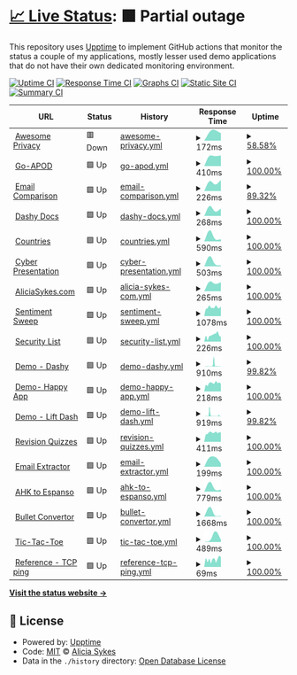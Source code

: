 # [📈 Live Status](https://lissy93.github.io/uptime): <!--live status--> **🟧 Partial outage**

This repository uses [Upptime](https://github.com/upptime/upptime) to implement GitHub actions that monitor the status a couple of my applications, mostly lesser used demo applications that do not have their own dedicated monitoring environment.

[![Uptime CI](https://github.com/lissy93/uptime/workflows/Uptime%20CI/badge.svg)](https://github.com/lissy93/uptime/actions?query=workflow%3A%22Uptime+CI%22)
[![Response Time CI](https://github.com/lissy93/uptime/workflows/Response%20Time%20CI/badge.svg)](https://github.com/lissy93/uptime/actions?query=workflow%3A%22Response+Time+CI%22)
[![Graphs CI](https://github.com/lissy93/uptime/workflows/Graphs%20CI/badge.svg)](https://github.com/lissy93/uptime/actions?query=workflow%3A%22Graphs+CI%22)
[![Static Site CI](https://github.com/lissy93/uptime/workflows/Static%20Site%20CI/badge.svg)](https://github.com/lissy93/uptime/actions?query=workflow%3A%22Static+Site+CI%22)
[![Summary CI](https://github.com/lissy93/uptime/workflows/Summary%20CI/badge.svg)](https://github.com/lissy93/uptime/actions?query=workflow%3A%22Summary+CI%22)

<!--start: status pages-->
<!-- This summary is generated by Upptime (https://github.com/upptime/upptime) -->
<!-- Do not edit this manually, your changes will be overwritten -->
<!-- prettier-ignore -->
| URL | Status | History | Response Time | Uptime |
| --- | ------ | ------- | ------------- | ------ |
| <img alt="" src="https://favicons.githubusercontent.com/awesome-privacy.xyz" height="13"> [Awesome Privacy](https://awesome-privacy.xyz) | 🟥 Down | [awesome-privacy.yml](https://github.com/Lissy93/uptime/commits/HEAD/history/awesome-privacy.yml) | <details><summary><img alt="Response time graph" src="./graphs/awesome-privacy/response-time-week.png" height="20"> 172ms</summary><br><a href="https://lissy93.github.io/uptime/history/awesome-privacy"><img alt="Response time 172" src="https://img.shields.io/endpoint?url=https%3A%2F%2Fraw.githubusercontent.com%2FLissy93%2Fuptime%2FHEAD%2Fapi%2Fawesome-privacy%2Fresponse-time.json"></a><br><a href="https://lissy93.github.io/uptime/history/awesome-privacy"><img alt="24-hour response time 172" src="https://img.shields.io/endpoint?url=https%3A%2F%2Fraw.githubusercontent.com%2FLissy93%2Fuptime%2FHEAD%2Fapi%2Fawesome-privacy%2Fresponse-time-day.json"></a><br><a href="https://lissy93.github.io/uptime/history/awesome-privacy"><img alt="7-day response time 172" src="https://img.shields.io/endpoint?url=https%3A%2F%2Fraw.githubusercontent.com%2FLissy93%2Fuptime%2FHEAD%2Fapi%2Fawesome-privacy%2Fresponse-time-week.json"></a><br><a href="https://lissy93.github.io/uptime/history/awesome-privacy"><img alt="30-day response time 172" src="https://img.shields.io/endpoint?url=https%3A%2F%2Fraw.githubusercontent.com%2FLissy93%2Fuptime%2FHEAD%2Fapi%2Fawesome-privacy%2Fresponse-time-month.json"></a><br><a href="https://lissy93.github.io/uptime/history/awesome-privacy"><img alt="1-year response time 172" src="https://img.shields.io/endpoint?url=https%3A%2F%2Fraw.githubusercontent.com%2FLissy93%2Fuptime%2FHEAD%2Fapi%2Fawesome-privacy%2Fresponse-time-year.json"></a></details> | <details><summary><a href="https://lissy93.github.io/uptime/history/awesome-privacy">58.58%</a></summary><a href="https://lissy93.github.io/uptime/history/awesome-privacy"><img alt="All-time uptime 58.58%" src="https://img.shields.io/endpoint?url=https%3A%2F%2Fraw.githubusercontent.com%2FLissy93%2Fuptime%2FHEAD%2Fapi%2Fawesome-privacy%2Fuptime.json"></a><br><a href="https://lissy93.github.io/uptime/history/awesome-privacy"><img alt="24-hour uptime 58.58%" src="https://img.shields.io/endpoint?url=https%3A%2F%2Fraw.githubusercontent.com%2FLissy93%2Fuptime%2FHEAD%2Fapi%2Fawesome-privacy%2Fuptime-day.json"></a><br><a href="https://lissy93.github.io/uptime/history/awesome-privacy"><img alt="7-day uptime 58.58%" src="https://img.shields.io/endpoint?url=https%3A%2F%2Fraw.githubusercontent.com%2FLissy93%2Fuptime%2FHEAD%2Fapi%2Fawesome-privacy%2Fuptime-week.json"></a><br><a href="https://lissy93.github.io/uptime/history/awesome-privacy"><img alt="30-day uptime 58.58%" src="https://img.shields.io/endpoint?url=https%3A%2F%2Fraw.githubusercontent.com%2FLissy93%2Fuptime%2FHEAD%2Fapi%2Fawesome-privacy%2Fuptime-month.json"></a><br><a href="https://lissy93.github.io/uptime/history/awesome-privacy"><img alt="1-year uptime 58.58%" src="https://img.shields.io/endpoint?url=https%3A%2F%2Fraw.githubusercontent.com%2FLissy93%2Fuptime%2FHEAD%2Fapi%2Fawesome-privacy%2Fuptime-year.json"></a></details>
| <img alt="" src="https://favicons.githubusercontent.com/apod.as93.net" height="13"> [Go-APOD](https://apod.as93.net/) | 🟩 Up | [go-apod.yml](https://github.com/Lissy93/uptime/commits/HEAD/history/go-apod.yml) | <details><summary><img alt="Response time graph" src="./graphs/go-apod/response-time-week.png" height="20"> 410ms</summary><br><a href="https://lissy93.github.io/uptime/history/go-apod"><img alt="Response time 410" src="https://img.shields.io/endpoint?url=https%3A%2F%2Fraw.githubusercontent.com%2FLissy93%2Fuptime%2FHEAD%2Fapi%2Fgo-apod%2Fresponse-time.json"></a><br><a href="https://lissy93.github.io/uptime/history/go-apod"><img alt="24-hour response time 410" src="https://img.shields.io/endpoint?url=https%3A%2F%2Fraw.githubusercontent.com%2FLissy93%2Fuptime%2FHEAD%2Fapi%2Fgo-apod%2Fresponse-time-day.json"></a><br><a href="https://lissy93.github.io/uptime/history/go-apod"><img alt="7-day response time 410" src="https://img.shields.io/endpoint?url=https%3A%2F%2Fraw.githubusercontent.com%2FLissy93%2Fuptime%2FHEAD%2Fapi%2Fgo-apod%2Fresponse-time-week.json"></a><br><a href="https://lissy93.github.io/uptime/history/go-apod"><img alt="30-day response time 410" src="https://img.shields.io/endpoint?url=https%3A%2F%2Fraw.githubusercontent.com%2FLissy93%2Fuptime%2FHEAD%2Fapi%2Fgo-apod%2Fresponse-time-month.json"></a><br><a href="https://lissy93.github.io/uptime/history/go-apod"><img alt="1-year response time 410" src="https://img.shields.io/endpoint?url=https%3A%2F%2Fraw.githubusercontent.com%2FLissy93%2Fuptime%2FHEAD%2Fapi%2Fgo-apod%2Fresponse-time-year.json"></a></details> | <details><summary><a href="https://lissy93.github.io/uptime/history/go-apod">100.00%</a></summary><a href="https://lissy93.github.io/uptime/history/go-apod"><img alt="All-time uptime 100.00%" src="https://img.shields.io/endpoint?url=https%3A%2F%2Fraw.githubusercontent.com%2FLissy93%2Fuptime%2FHEAD%2Fapi%2Fgo-apod%2Fuptime.json"></a><br><a href="https://lissy93.github.io/uptime/history/go-apod"><img alt="24-hour uptime 100.00%" src="https://img.shields.io/endpoint?url=https%3A%2F%2Fraw.githubusercontent.com%2FLissy93%2Fuptime%2FHEAD%2Fapi%2Fgo-apod%2Fuptime-day.json"></a><br><a href="https://lissy93.github.io/uptime/history/go-apod"><img alt="7-day uptime 100.00%" src="https://img.shields.io/endpoint?url=https%3A%2F%2Fraw.githubusercontent.com%2FLissy93%2Fuptime%2FHEAD%2Fapi%2Fgo-apod%2Fuptime-week.json"></a><br><a href="https://lissy93.github.io/uptime/history/go-apod"><img alt="30-day uptime 100.00%" src="https://img.shields.io/endpoint?url=https%3A%2F%2Fraw.githubusercontent.com%2FLissy93%2Fuptime%2FHEAD%2Fapi%2Fgo-apod%2Fuptime-month.json"></a><br><a href="https://lissy93.github.io/uptime/history/go-apod"><img alt="1-year uptime 100.00%" src="https://img.shields.io/endpoint?url=https%3A%2F%2Fraw.githubusercontent.com%2FLissy93%2Fuptime%2FHEAD%2Fapi%2Fgo-apod%2Fuptime-year.json"></a></details>
| <img alt="" src="https://favicons.githubusercontent.com/email-comparison.as93.net" height="13"> [Email Comparison](https://email-comparison.as93.net) | 🟩 Up | [email-comparison.yml](https://github.com/Lissy93/uptime/commits/HEAD/history/email-comparison.yml) | <details><summary><img alt="Response time graph" src="./graphs/email-comparison/response-time-week.png" height="20"> 226ms</summary><br><a href="https://lissy93.github.io/uptime/history/email-comparison"><img alt="Response time 226" src="https://img.shields.io/endpoint?url=https%3A%2F%2Fraw.githubusercontent.com%2FLissy93%2Fuptime%2FHEAD%2Fapi%2Femail-comparison%2Fresponse-time.json"></a><br><a href="https://lissy93.github.io/uptime/history/email-comparison"><img alt="24-hour response time 226" src="https://img.shields.io/endpoint?url=https%3A%2F%2Fraw.githubusercontent.com%2FLissy93%2Fuptime%2FHEAD%2Fapi%2Femail-comparison%2Fresponse-time-day.json"></a><br><a href="https://lissy93.github.io/uptime/history/email-comparison"><img alt="7-day response time 226" src="https://img.shields.io/endpoint?url=https%3A%2F%2Fraw.githubusercontent.com%2FLissy93%2Fuptime%2FHEAD%2Fapi%2Femail-comparison%2Fresponse-time-week.json"></a><br><a href="https://lissy93.github.io/uptime/history/email-comparison"><img alt="30-day response time 226" src="https://img.shields.io/endpoint?url=https%3A%2F%2Fraw.githubusercontent.com%2FLissy93%2Fuptime%2FHEAD%2Fapi%2Femail-comparison%2Fresponse-time-month.json"></a><br><a href="https://lissy93.github.io/uptime/history/email-comparison"><img alt="1-year response time 226" src="https://img.shields.io/endpoint?url=https%3A%2F%2Fraw.githubusercontent.com%2FLissy93%2Fuptime%2FHEAD%2Fapi%2Femail-comparison%2Fresponse-time-year.json"></a></details> | <details><summary><a href="https://lissy93.github.io/uptime/history/email-comparison">89.32%</a></summary><a href="https://lissy93.github.io/uptime/history/email-comparison"><img alt="All-time uptime 89.32%" src="https://img.shields.io/endpoint?url=https%3A%2F%2Fraw.githubusercontent.com%2FLissy93%2Fuptime%2FHEAD%2Fapi%2Femail-comparison%2Fuptime.json"></a><br><a href="https://lissy93.github.io/uptime/history/email-comparison"><img alt="24-hour uptime 89.32%" src="https://img.shields.io/endpoint?url=https%3A%2F%2Fraw.githubusercontent.com%2FLissy93%2Fuptime%2FHEAD%2Fapi%2Femail-comparison%2Fuptime-day.json"></a><br><a href="https://lissy93.github.io/uptime/history/email-comparison"><img alt="7-day uptime 89.32%" src="https://img.shields.io/endpoint?url=https%3A%2F%2Fraw.githubusercontent.com%2FLissy93%2Fuptime%2FHEAD%2Fapi%2Femail-comparison%2Fuptime-week.json"></a><br><a href="https://lissy93.github.io/uptime/history/email-comparison"><img alt="30-day uptime 89.32%" src="https://img.shields.io/endpoint?url=https%3A%2F%2Fraw.githubusercontent.com%2FLissy93%2Fuptime%2FHEAD%2Fapi%2Femail-comparison%2Fuptime-month.json"></a><br><a href="https://lissy93.github.io/uptime/history/email-comparison"><img alt="1-year uptime 89.32%" src="https://img.shields.io/endpoint?url=https%3A%2F%2Fraw.githubusercontent.com%2FLissy93%2Fuptime%2FHEAD%2Fapi%2Femail-comparison%2Fuptime-year.json"></a></details>
| <img alt="" src="https://favicons.githubusercontent.com/dashy.to" height="13"> [Dashy Docs](https://dashy.to) | 🟩 Up | [dashy-docs.yml](https://github.com/Lissy93/uptime/commits/HEAD/history/dashy-docs.yml) | <details><summary><img alt="Response time graph" src="./graphs/dashy-docs/response-time-week.png" height="20"> 268ms</summary><br><a href="https://lissy93.github.io/uptime/history/dashy-docs"><img alt="Response time 268" src="https://img.shields.io/endpoint?url=https%3A%2F%2Fraw.githubusercontent.com%2FLissy93%2Fuptime%2FHEAD%2Fapi%2Fdashy-docs%2Fresponse-time.json"></a><br><a href="https://lissy93.github.io/uptime/history/dashy-docs"><img alt="24-hour response time 268" src="https://img.shields.io/endpoint?url=https%3A%2F%2Fraw.githubusercontent.com%2FLissy93%2Fuptime%2FHEAD%2Fapi%2Fdashy-docs%2Fresponse-time-day.json"></a><br><a href="https://lissy93.github.io/uptime/history/dashy-docs"><img alt="7-day response time 268" src="https://img.shields.io/endpoint?url=https%3A%2F%2Fraw.githubusercontent.com%2FLissy93%2Fuptime%2FHEAD%2Fapi%2Fdashy-docs%2Fresponse-time-week.json"></a><br><a href="https://lissy93.github.io/uptime/history/dashy-docs"><img alt="30-day response time 268" src="https://img.shields.io/endpoint?url=https%3A%2F%2Fraw.githubusercontent.com%2FLissy93%2Fuptime%2FHEAD%2Fapi%2Fdashy-docs%2Fresponse-time-month.json"></a><br><a href="https://lissy93.github.io/uptime/history/dashy-docs"><img alt="1-year response time 268" src="https://img.shields.io/endpoint?url=https%3A%2F%2Fraw.githubusercontent.com%2FLissy93%2Fuptime%2FHEAD%2Fapi%2Fdashy-docs%2Fresponse-time-year.json"></a></details> | <details><summary><a href="https://lissy93.github.io/uptime/history/dashy-docs">100.00%</a></summary><a href="https://lissy93.github.io/uptime/history/dashy-docs"><img alt="All-time uptime 100.00%" src="https://img.shields.io/endpoint?url=https%3A%2F%2Fraw.githubusercontent.com%2FLissy93%2Fuptime%2FHEAD%2Fapi%2Fdashy-docs%2Fuptime.json"></a><br><a href="https://lissy93.github.io/uptime/history/dashy-docs"><img alt="24-hour uptime 100.00%" src="https://img.shields.io/endpoint?url=https%3A%2F%2Fraw.githubusercontent.com%2FLissy93%2Fuptime%2FHEAD%2Fapi%2Fdashy-docs%2Fuptime-day.json"></a><br><a href="https://lissy93.github.io/uptime/history/dashy-docs"><img alt="7-day uptime 100.00%" src="https://img.shields.io/endpoint?url=https%3A%2F%2Fraw.githubusercontent.com%2FLissy93%2Fuptime%2FHEAD%2Fapi%2Fdashy-docs%2Fuptime-week.json"></a><br><a href="https://lissy93.github.io/uptime/history/dashy-docs"><img alt="30-day uptime 100.00%" src="https://img.shields.io/endpoint?url=https%3A%2F%2Fraw.githubusercontent.com%2FLissy93%2Fuptime%2FHEAD%2Fapi%2Fdashy-docs%2Fuptime-month.json"></a><br><a href="https://lissy93.github.io/uptime/history/dashy-docs"><img alt="1-year uptime 100.00%" src="https://img.shields.io/endpoint?url=https%3A%2F%2Fraw.githubusercontent.com%2FLissy93%2Fuptime%2FHEAD%2Fapi%2Fdashy-docs%2Fuptime-year.json"></a></details>
| <img alt="" src="https://favicons.githubusercontent.com/countries.as93.net" height="13"> [Countries](https://countries.as93.net) | 🟩 Up | [countries.yml](https://github.com/Lissy93/uptime/commits/HEAD/history/countries.yml) | <details><summary><img alt="Response time graph" src="./graphs/countries/response-time-week.png" height="20"> 590ms</summary><br><a href="https://lissy93.github.io/uptime/history/countries"><img alt="Response time 590" src="https://img.shields.io/endpoint?url=https%3A%2F%2Fraw.githubusercontent.com%2FLissy93%2Fuptime%2FHEAD%2Fapi%2Fcountries%2Fresponse-time.json"></a><br><a href="https://lissy93.github.io/uptime/history/countries"><img alt="24-hour response time 590" src="https://img.shields.io/endpoint?url=https%3A%2F%2Fraw.githubusercontent.com%2FLissy93%2Fuptime%2FHEAD%2Fapi%2Fcountries%2Fresponse-time-day.json"></a><br><a href="https://lissy93.github.io/uptime/history/countries"><img alt="7-day response time 590" src="https://img.shields.io/endpoint?url=https%3A%2F%2Fraw.githubusercontent.com%2FLissy93%2Fuptime%2FHEAD%2Fapi%2Fcountries%2Fresponse-time-week.json"></a><br><a href="https://lissy93.github.io/uptime/history/countries"><img alt="30-day response time 590" src="https://img.shields.io/endpoint?url=https%3A%2F%2Fraw.githubusercontent.com%2FLissy93%2Fuptime%2FHEAD%2Fapi%2Fcountries%2Fresponse-time-month.json"></a><br><a href="https://lissy93.github.io/uptime/history/countries"><img alt="1-year response time 590" src="https://img.shields.io/endpoint?url=https%3A%2F%2Fraw.githubusercontent.com%2FLissy93%2Fuptime%2FHEAD%2Fapi%2Fcountries%2Fresponse-time-year.json"></a></details> | <details><summary><a href="https://lissy93.github.io/uptime/history/countries">100.00%</a></summary><a href="https://lissy93.github.io/uptime/history/countries"><img alt="All-time uptime 100.00%" src="https://img.shields.io/endpoint?url=https%3A%2F%2Fraw.githubusercontent.com%2FLissy93%2Fuptime%2FHEAD%2Fapi%2Fcountries%2Fuptime.json"></a><br><a href="https://lissy93.github.io/uptime/history/countries"><img alt="24-hour uptime 100.00%" src="https://img.shields.io/endpoint?url=https%3A%2F%2Fraw.githubusercontent.com%2FLissy93%2Fuptime%2FHEAD%2Fapi%2Fcountries%2Fuptime-day.json"></a><br><a href="https://lissy93.github.io/uptime/history/countries"><img alt="7-day uptime 100.00%" src="https://img.shields.io/endpoint?url=https%3A%2F%2Fraw.githubusercontent.com%2FLissy93%2Fuptime%2FHEAD%2Fapi%2Fcountries%2Fuptime-week.json"></a><br><a href="https://lissy93.github.io/uptime/history/countries"><img alt="30-day uptime 100.00%" src="https://img.shields.io/endpoint?url=https%3A%2F%2Fraw.githubusercontent.com%2FLissy93%2Fuptime%2FHEAD%2Fapi%2Fcountries%2Fuptime-month.json"></a><br><a href="https://lissy93.github.io/uptime/history/countries"><img alt="1-year uptime 100.00%" src="https://img.shields.io/endpoint?url=https%3A%2F%2Fraw.githubusercontent.com%2FLissy93%2Fuptime%2FHEAD%2Fapi%2Fcountries%2Fuptime-year.json"></a></details>
| <img alt="" src="https://favicons.githubusercontent.com/cyber-presentation.as93.net" height="13"> [Cyber Presentation](https://cyber-presentation.as93.net) | 🟩 Up | [cyber-presentation.yml](https://github.com/Lissy93/uptime/commits/HEAD/history/cyber-presentation.yml) | <details><summary><img alt="Response time graph" src="./graphs/cyber-presentation/response-time-week.png" height="20"> 503ms</summary><br><a href="https://lissy93.github.io/uptime/history/cyber-presentation"><img alt="Response time 503" src="https://img.shields.io/endpoint?url=https%3A%2F%2Fraw.githubusercontent.com%2FLissy93%2Fuptime%2FHEAD%2Fapi%2Fcyber-presentation%2Fresponse-time.json"></a><br><a href="https://lissy93.github.io/uptime/history/cyber-presentation"><img alt="24-hour response time 503" src="https://img.shields.io/endpoint?url=https%3A%2F%2Fraw.githubusercontent.com%2FLissy93%2Fuptime%2FHEAD%2Fapi%2Fcyber-presentation%2Fresponse-time-day.json"></a><br><a href="https://lissy93.github.io/uptime/history/cyber-presentation"><img alt="7-day response time 503" src="https://img.shields.io/endpoint?url=https%3A%2F%2Fraw.githubusercontent.com%2FLissy93%2Fuptime%2FHEAD%2Fapi%2Fcyber-presentation%2Fresponse-time-week.json"></a><br><a href="https://lissy93.github.io/uptime/history/cyber-presentation"><img alt="30-day response time 503" src="https://img.shields.io/endpoint?url=https%3A%2F%2Fraw.githubusercontent.com%2FLissy93%2Fuptime%2FHEAD%2Fapi%2Fcyber-presentation%2Fresponse-time-month.json"></a><br><a href="https://lissy93.github.io/uptime/history/cyber-presentation"><img alt="1-year response time 503" src="https://img.shields.io/endpoint?url=https%3A%2F%2Fraw.githubusercontent.com%2FLissy93%2Fuptime%2FHEAD%2Fapi%2Fcyber-presentation%2Fresponse-time-year.json"></a></details> | <details><summary><a href="https://lissy93.github.io/uptime/history/cyber-presentation">100.00%</a></summary><a href="https://lissy93.github.io/uptime/history/cyber-presentation"><img alt="All-time uptime 100.00%" src="https://img.shields.io/endpoint?url=https%3A%2F%2Fraw.githubusercontent.com%2FLissy93%2Fuptime%2FHEAD%2Fapi%2Fcyber-presentation%2Fuptime.json"></a><br><a href="https://lissy93.github.io/uptime/history/cyber-presentation"><img alt="24-hour uptime 100.00%" src="https://img.shields.io/endpoint?url=https%3A%2F%2Fraw.githubusercontent.com%2FLissy93%2Fuptime%2FHEAD%2Fapi%2Fcyber-presentation%2Fuptime-day.json"></a><br><a href="https://lissy93.github.io/uptime/history/cyber-presentation"><img alt="7-day uptime 100.00%" src="https://img.shields.io/endpoint?url=https%3A%2F%2Fraw.githubusercontent.com%2FLissy93%2Fuptime%2FHEAD%2Fapi%2Fcyber-presentation%2Fuptime-week.json"></a><br><a href="https://lissy93.github.io/uptime/history/cyber-presentation"><img alt="30-day uptime 100.00%" src="https://img.shields.io/endpoint?url=https%3A%2F%2Fraw.githubusercontent.com%2FLissy93%2Fuptime%2FHEAD%2Fapi%2Fcyber-presentation%2Fuptime-month.json"></a><br><a href="https://lissy93.github.io/uptime/history/cyber-presentation"><img alt="1-year uptime 100.00%" src="https://img.shields.io/endpoint?url=https%3A%2F%2Fraw.githubusercontent.com%2FLissy93%2Fuptime%2FHEAD%2Fapi%2Fcyber-presentation%2Fuptime-year.json"></a></details>
| <img alt="" src="https://favicons.githubusercontent.com/aliciasykes.com" height="13"> [AliciaSykes.com](https://aliciasykes.com) | 🟩 Up | [alicia-sykes-com.yml](https://github.com/Lissy93/uptime/commits/HEAD/history/alicia-sykes-com.yml) | <details><summary><img alt="Response time graph" src="./graphs/alicia-sykes-com/response-time-week.png" height="20"> 265ms</summary><br><a href="https://lissy93.github.io/uptime/history/alicia-sykes-com"><img alt="Response time 265" src="https://img.shields.io/endpoint?url=https%3A%2F%2Fraw.githubusercontent.com%2FLissy93%2Fuptime%2FHEAD%2Fapi%2Falicia-sykes-com%2Fresponse-time.json"></a><br><a href="https://lissy93.github.io/uptime/history/alicia-sykes-com"><img alt="24-hour response time 265" src="https://img.shields.io/endpoint?url=https%3A%2F%2Fraw.githubusercontent.com%2FLissy93%2Fuptime%2FHEAD%2Fapi%2Falicia-sykes-com%2Fresponse-time-day.json"></a><br><a href="https://lissy93.github.io/uptime/history/alicia-sykes-com"><img alt="7-day response time 265" src="https://img.shields.io/endpoint?url=https%3A%2F%2Fraw.githubusercontent.com%2FLissy93%2Fuptime%2FHEAD%2Fapi%2Falicia-sykes-com%2Fresponse-time-week.json"></a><br><a href="https://lissy93.github.io/uptime/history/alicia-sykes-com"><img alt="30-day response time 265" src="https://img.shields.io/endpoint?url=https%3A%2F%2Fraw.githubusercontent.com%2FLissy93%2Fuptime%2FHEAD%2Fapi%2Falicia-sykes-com%2Fresponse-time-month.json"></a><br><a href="https://lissy93.github.io/uptime/history/alicia-sykes-com"><img alt="1-year response time 265" src="https://img.shields.io/endpoint?url=https%3A%2F%2Fraw.githubusercontent.com%2FLissy93%2Fuptime%2FHEAD%2Fapi%2Falicia-sykes-com%2Fresponse-time-year.json"></a></details> | <details><summary><a href="https://lissy93.github.io/uptime/history/alicia-sykes-com">100.00%</a></summary><a href="https://lissy93.github.io/uptime/history/alicia-sykes-com"><img alt="All-time uptime 100.00%" src="https://img.shields.io/endpoint?url=https%3A%2F%2Fraw.githubusercontent.com%2FLissy93%2Fuptime%2FHEAD%2Fapi%2Falicia-sykes-com%2Fuptime.json"></a><br><a href="https://lissy93.github.io/uptime/history/alicia-sykes-com"><img alt="24-hour uptime 100.00%" src="https://img.shields.io/endpoint?url=https%3A%2F%2Fraw.githubusercontent.com%2FLissy93%2Fuptime%2FHEAD%2Fapi%2Falicia-sykes-com%2Fuptime-day.json"></a><br><a href="https://lissy93.github.io/uptime/history/alicia-sykes-com"><img alt="7-day uptime 100.00%" src="https://img.shields.io/endpoint?url=https%3A%2F%2Fraw.githubusercontent.com%2FLissy93%2Fuptime%2FHEAD%2Fapi%2Falicia-sykes-com%2Fuptime-week.json"></a><br><a href="https://lissy93.github.io/uptime/history/alicia-sykes-com"><img alt="30-day uptime 100.00%" src="https://img.shields.io/endpoint?url=https%3A%2F%2Fraw.githubusercontent.com%2FLissy93%2Fuptime%2FHEAD%2Fapi%2Falicia-sykes-com%2Fuptime-month.json"></a><br><a href="https://lissy93.github.io/uptime/history/alicia-sykes-com"><img alt="1-year uptime 100.00%" src="https://img.shields.io/endpoint?url=https%3A%2F%2Fraw.githubusercontent.com%2FLissy93%2Fuptime%2FHEAD%2Fapi%2Falicia-sykes-com%2Fuptime-year.json"></a></details>
| <img alt="" src="https://favicons.githubusercontent.com/sentiment-sweep.com" height="13"> [Sentiment Sweep](https://sentiment-sweep.com) | 🟩 Up | [sentiment-sweep.yml](https://github.com/Lissy93/uptime/commits/HEAD/history/sentiment-sweep.yml) | <details><summary><img alt="Response time graph" src="./graphs/sentiment-sweep/response-time-week.png" height="20"> 1078ms</summary><br><a href="https://lissy93.github.io/uptime/history/sentiment-sweep"><img alt="Response time 994" src="https://img.shields.io/endpoint?url=https%3A%2F%2Fraw.githubusercontent.com%2FLissy93%2Fuptime%2FHEAD%2Fapi%2Fsentiment-sweep%2Fresponse-time.json"></a><br><a href="https://lissy93.github.io/uptime/history/sentiment-sweep"><img alt="24-hour response time 1009" src="https://img.shields.io/endpoint?url=https%3A%2F%2Fraw.githubusercontent.com%2FLissy93%2Fuptime%2FHEAD%2Fapi%2Fsentiment-sweep%2Fresponse-time-day.json"></a><br><a href="https://lissy93.github.io/uptime/history/sentiment-sweep"><img alt="7-day response time 1078" src="https://img.shields.io/endpoint?url=https%3A%2F%2Fraw.githubusercontent.com%2FLissy93%2Fuptime%2FHEAD%2Fapi%2Fsentiment-sweep%2Fresponse-time-week.json"></a><br><a href="https://lissy93.github.io/uptime/history/sentiment-sweep"><img alt="30-day response time 1053" src="https://img.shields.io/endpoint?url=https%3A%2F%2Fraw.githubusercontent.com%2FLissy93%2Fuptime%2FHEAD%2Fapi%2Fsentiment-sweep%2Fresponse-time-month.json"></a><br><a href="https://lissy93.github.io/uptime/history/sentiment-sweep"><img alt="1-year response time 986" src="https://img.shields.io/endpoint?url=https%3A%2F%2Fraw.githubusercontent.com%2FLissy93%2Fuptime%2FHEAD%2Fapi%2Fsentiment-sweep%2Fresponse-time-year.json"></a></details> | <details><summary><a href="https://lissy93.github.io/uptime/history/sentiment-sweep">100.00%</a></summary><a href="https://lissy93.github.io/uptime/history/sentiment-sweep"><img alt="All-time uptime 100.00%" src="https://img.shields.io/endpoint?url=https%3A%2F%2Fraw.githubusercontent.com%2FLissy93%2Fuptime%2FHEAD%2Fapi%2Fsentiment-sweep%2Fuptime.json"></a><br><a href="https://lissy93.github.io/uptime/history/sentiment-sweep"><img alt="24-hour uptime 100.00%" src="https://img.shields.io/endpoint?url=https%3A%2F%2Fraw.githubusercontent.com%2FLissy93%2Fuptime%2FHEAD%2Fapi%2Fsentiment-sweep%2Fuptime-day.json"></a><br><a href="https://lissy93.github.io/uptime/history/sentiment-sweep"><img alt="7-day uptime 100.00%" src="https://img.shields.io/endpoint?url=https%3A%2F%2Fraw.githubusercontent.com%2FLissy93%2Fuptime%2FHEAD%2Fapi%2Fsentiment-sweep%2Fuptime-week.json"></a><br><a href="https://lissy93.github.io/uptime/history/sentiment-sweep"><img alt="30-day uptime 100.00%" src="https://img.shields.io/endpoint?url=https%3A%2F%2Fraw.githubusercontent.com%2FLissy93%2Fuptime%2FHEAD%2Fapi%2Fsentiment-sweep%2Fuptime-month.json"></a><br><a href="https://lissy93.github.io/uptime/history/sentiment-sweep"><img alt="1-year uptime 100.00%" src="https://img.shields.io/endpoint?url=https%3A%2F%2Fraw.githubusercontent.com%2FLissy93%2Fuptime%2FHEAD%2Fapi%2Fsentiment-sweep%2Fuptime-year.json"></a></details>
| <img alt="" src="https://favicons.githubusercontent.com/security-list.js.org" height="13"> [Security List](https://security-list.js.org) | 🟩 Up | [security-list.yml](https://github.com/Lissy93/uptime/commits/HEAD/history/security-list.yml) | <details><summary><img alt="Response time graph" src="./graphs/security-list/response-time-week.png" height="20"> 226ms</summary><br><a href="https://lissy93.github.io/uptime/history/security-list"><img alt="Response time 169" src="https://img.shields.io/endpoint?url=https%3A%2F%2Fraw.githubusercontent.com%2FLissy93%2Fuptime%2FHEAD%2Fapi%2Fsecurity-list%2Fresponse-time.json"></a><br><a href="https://lissy93.github.io/uptime/history/security-list"><img alt="24-hour response time 254" src="https://img.shields.io/endpoint?url=https%3A%2F%2Fraw.githubusercontent.com%2FLissy93%2Fuptime%2FHEAD%2Fapi%2Fsecurity-list%2Fresponse-time-day.json"></a><br><a href="https://lissy93.github.io/uptime/history/security-list"><img alt="7-day response time 226" src="https://img.shields.io/endpoint?url=https%3A%2F%2Fraw.githubusercontent.com%2FLissy93%2Fuptime%2FHEAD%2Fapi%2Fsecurity-list%2Fresponse-time-week.json"></a><br><a href="https://lissy93.github.io/uptime/history/security-list"><img alt="30-day response time 203" src="https://img.shields.io/endpoint?url=https%3A%2F%2Fraw.githubusercontent.com%2FLissy93%2Fuptime%2FHEAD%2Fapi%2Fsecurity-list%2Fresponse-time-month.json"></a><br><a href="https://lissy93.github.io/uptime/history/security-list"><img alt="1-year response time 181" src="https://img.shields.io/endpoint?url=https%3A%2F%2Fraw.githubusercontent.com%2FLissy93%2Fuptime%2FHEAD%2Fapi%2Fsecurity-list%2Fresponse-time-year.json"></a></details> | <details><summary><a href="https://lissy93.github.io/uptime/history/security-list">100.00%</a></summary><a href="https://lissy93.github.io/uptime/history/security-list"><img alt="All-time uptime 100.00%" src="https://img.shields.io/endpoint?url=https%3A%2F%2Fraw.githubusercontent.com%2FLissy93%2Fuptime%2FHEAD%2Fapi%2Fsecurity-list%2Fuptime.json"></a><br><a href="https://lissy93.github.io/uptime/history/security-list"><img alt="24-hour uptime 100.00%" src="https://img.shields.io/endpoint?url=https%3A%2F%2Fraw.githubusercontent.com%2FLissy93%2Fuptime%2FHEAD%2Fapi%2Fsecurity-list%2Fuptime-day.json"></a><br><a href="https://lissy93.github.io/uptime/history/security-list"><img alt="7-day uptime 100.00%" src="https://img.shields.io/endpoint?url=https%3A%2F%2Fraw.githubusercontent.com%2FLissy93%2Fuptime%2FHEAD%2Fapi%2Fsecurity-list%2Fuptime-week.json"></a><br><a href="https://lissy93.github.io/uptime/history/security-list"><img alt="30-day uptime 100.00%" src="https://img.shields.io/endpoint?url=https%3A%2F%2Fraw.githubusercontent.com%2FLissy93%2Fuptime%2FHEAD%2Fapi%2Fsecurity-list%2Fuptime-month.json"></a><br><a href="https://lissy93.github.io/uptime/history/security-list"><img alt="1-year uptime 100.00%" src="https://img.shields.io/endpoint?url=https%3A%2F%2Fraw.githubusercontent.com%2FLissy93%2Fuptime%2FHEAD%2Fapi%2Fsecurity-list%2Fuptime-year.json"></a></details>
| <img alt="" src="https://favicons.githubusercontent.com/dashy-demo-2.as93.net" height="13"> [Demo - Dashy](https://dashy-demo-2.as93.net) | 🟩 Up | [demo-dashy.yml](https://github.com/Lissy93/uptime/commits/HEAD/history/demo-dashy.yml) | <details><summary><img alt="Response time graph" src="./graphs/demo-dashy/response-time-week.png" height="20"> 910ms</summary><br><a href="https://lissy93.github.io/uptime/history/demo-dashy"><img alt="Response time 319" src="https://img.shields.io/endpoint?url=https%3A%2F%2Fraw.githubusercontent.com%2FLissy93%2Fuptime%2FHEAD%2Fapi%2Fdemo-dashy%2Fresponse-time.json"></a><br><a href="https://lissy93.github.io/uptime/history/demo-dashy"><img alt="24-hour response time 158" src="https://img.shields.io/endpoint?url=https%3A%2F%2Fraw.githubusercontent.com%2FLissy93%2Fuptime%2FHEAD%2Fapi%2Fdemo-dashy%2Fresponse-time-day.json"></a><br><a href="https://lissy93.github.io/uptime/history/demo-dashy"><img alt="7-day response time 910" src="https://img.shields.io/endpoint?url=https%3A%2F%2Fraw.githubusercontent.com%2FLissy93%2Fuptime%2FHEAD%2Fapi%2Fdemo-dashy%2Fresponse-time-week.json"></a><br><a href="https://lissy93.github.io/uptime/history/demo-dashy"><img alt="30-day response time 763" src="https://img.shields.io/endpoint?url=https%3A%2F%2Fraw.githubusercontent.com%2FLissy93%2Fuptime%2FHEAD%2Fapi%2Fdemo-dashy%2Fresponse-time-month.json"></a><br><a href="https://lissy93.github.io/uptime/history/demo-dashy"><img alt="1-year response time 490" src="https://img.shields.io/endpoint?url=https%3A%2F%2Fraw.githubusercontent.com%2FLissy93%2Fuptime%2FHEAD%2Fapi%2Fdemo-dashy%2Fresponse-time-year.json"></a></details> | <details><summary><a href="https://lissy93.github.io/uptime/history/demo-dashy">99.82%</a></summary><a href="https://lissy93.github.io/uptime/history/demo-dashy"><img alt="All-time uptime 100.00%" src="https://img.shields.io/endpoint?url=https%3A%2F%2Fraw.githubusercontent.com%2FLissy93%2Fuptime%2FHEAD%2Fapi%2Fdemo-dashy%2Fuptime.json"></a><br><a href="https://lissy93.github.io/uptime/history/demo-dashy"><img alt="24-hour uptime 100.00%" src="https://img.shields.io/endpoint?url=https%3A%2F%2Fraw.githubusercontent.com%2FLissy93%2Fuptime%2FHEAD%2Fapi%2Fdemo-dashy%2Fuptime-day.json"></a><br><a href="https://lissy93.github.io/uptime/history/demo-dashy"><img alt="7-day uptime 99.82%" src="https://img.shields.io/endpoint?url=https%3A%2F%2Fraw.githubusercontent.com%2FLissy93%2Fuptime%2FHEAD%2Fapi%2Fdemo-dashy%2Fuptime-week.json"></a><br><a href="https://lissy93.github.io/uptime/history/demo-dashy"><img alt="30-day uptime 99.96%" src="https://img.shields.io/endpoint?url=https%3A%2F%2Fraw.githubusercontent.com%2FLissy93%2Fuptime%2FHEAD%2Fapi%2Fdemo-dashy%2Fuptime-month.json"></a><br><a href="https://lissy93.github.io/uptime/history/demo-dashy"><img alt="1-year uptime 100.00%" src="https://img.shields.io/endpoint?url=https%3A%2F%2Fraw.githubusercontent.com%2FLissy93%2Fuptime%2FHEAD%2Fapi%2Fdemo-dashy%2Fuptime-year.json"></a></details>
| <img alt="" src="https://favicons.githubusercontent.com/happy-app-demo.as93.net" height="13"> [Demo- Happy App](http://happy-app-demo.as93.net) | 🟩 Up | [demo-happy-app.yml](https://github.com/Lissy93/uptime/commits/HEAD/history/demo-happy-app.yml) | <details><summary><img alt="Response time graph" src="./graphs/demo-happy-app/response-time-week.png" height="20"> 218ms</summary><br><a href="https://lissy93.github.io/uptime/history/demo-happy-app"><img alt="Response time 209" src="https://img.shields.io/endpoint?url=https%3A%2F%2Fraw.githubusercontent.com%2FLissy93%2Fuptime%2FHEAD%2Fapi%2Fdemo-happy-app%2Fresponse-time.json"></a><br><a href="https://lissy93.github.io/uptime/history/demo-happy-app"><img alt="24-hour response time 216" src="https://img.shields.io/endpoint?url=https%3A%2F%2Fraw.githubusercontent.com%2FLissy93%2Fuptime%2FHEAD%2Fapi%2Fdemo-happy-app%2Fresponse-time-day.json"></a><br><a href="https://lissy93.github.io/uptime/history/demo-happy-app"><img alt="7-day response time 218" src="https://img.shields.io/endpoint?url=https%3A%2F%2Fraw.githubusercontent.com%2FLissy93%2Fuptime%2FHEAD%2Fapi%2Fdemo-happy-app%2Fresponse-time-week.json"></a><br><a href="https://lissy93.github.io/uptime/history/demo-happy-app"><img alt="30-day response time 219" src="https://img.shields.io/endpoint?url=https%3A%2F%2Fraw.githubusercontent.com%2FLissy93%2Fuptime%2FHEAD%2Fapi%2Fdemo-happy-app%2Fresponse-time-month.json"></a><br><a href="https://lissy93.github.io/uptime/history/demo-happy-app"><img alt="1-year response time 211" src="https://img.shields.io/endpoint?url=https%3A%2F%2Fraw.githubusercontent.com%2FLissy93%2Fuptime%2FHEAD%2Fapi%2Fdemo-happy-app%2Fresponse-time-year.json"></a></details> | <details><summary><a href="https://lissy93.github.io/uptime/history/demo-happy-app">100.00%</a></summary><a href="https://lissy93.github.io/uptime/history/demo-happy-app"><img alt="All-time uptime 100.00%" src="https://img.shields.io/endpoint?url=https%3A%2F%2Fraw.githubusercontent.com%2FLissy93%2Fuptime%2FHEAD%2Fapi%2Fdemo-happy-app%2Fuptime.json"></a><br><a href="https://lissy93.github.io/uptime/history/demo-happy-app"><img alt="24-hour uptime 100.00%" src="https://img.shields.io/endpoint?url=https%3A%2F%2Fraw.githubusercontent.com%2FLissy93%2Fuptime%2FHEAD%2Fapi%2Fdemo-happy-app%2Fuptime-day.json"></a><br><a href="https://lissy93.github.io/uptime/history/demo-happy-app"><img alt="7-day uptime 100.00%" src="https://img.shields.io/endpoint?url=https%3A%2F%2Fraw.githubusercontent.com%2FLissy93%2Fuptime%2FHEAD%2Fapi%2Fdemo-happy-app%2Fuptime-week.json"></a><br><a href="https://lissy93.github.io/uptime/history/demo-happy-app"><img alt="30-day uptime 100.00%" src="https://img.shields.io/endpoint?url=https%3A%2F%2Fraw.githubusercontent.com%2FLissy93%2Fuptime%2FHEAD%2Fapi%2Fdemo-happy-app%2Fuptime-month.json"></a><br><a href="https://lissy93.github.io/uptime/history/demo-happy-app"><img alt="1-year uptime 100.00%" src="https://img.shields.io/endpoint?url=https%3A%2F%2Fraw.githubusercontent.com%2FLissy93%2Fuptime%2FHEAD%2Fapi%2Fdemo-happy-app%2Fuptime-year.json"></a></details>
| <img alt="" src="https://favicons.githubusercontent.com/tfl-lift-dash.as93.net" height="13"> [Demo - Lift Dash](https://tfl-lift-dash.as93.net) | 🟩 Up | [demo-lift-dash.yml](https://github.com/Lissy93/uptime/commits/HEAD/history/demo-lift-dash.yml) | <details><summary><img alt="Response time graph" src="./graphs/demo-lift-dash/response-time-week.png" height="20"> 919ms</summary><br><a href="https://lissy93.github.io/uptime/history/demo-lift-dash"><img alt="Response time 238" src="https://img.shields.io/endpoint?url=https%3A%2F%2Fraw.githubusercontent.com%2FLissy93%2Fuptime%2FHEAD%2Fapi%2Fdemo-lift-dash%2Fresponse-time.json"></a><br><a href="https://lissy93.github.io/uptime/history/demo-lift-dash"><img alt="24-hour response time 463" src="https://img.shields.io/endpoint?url=https%3A%2F%2Fraw.githubusercontent.com%2FLissy93%2Fuptime%2FHEAD%2Fapi%2Fdemo-lift-dash%2Fresponse-time-day.json"></a><br><a href="https://lissy93.github.io/uptime/history/demo-lift-dash"><img alt="7-day response time 919" src="https://img.shields.io/endpoint?url=https%3A%2F%2Fraw.githubusercontent.com%2FLissy93%2Fuptime%2FHEAD%2Fapi%2Fdemo-lift-dash%2Fresponse-time-week.json"></a><br><a href="https://lissy93.github.io/uptime/history/demo-lift-dash"><img alt="30-day response time 724" src="https://img.shields.io/endpoint?url=https%3A%2F%2Fraw.githubusercontent.com%2FLissy93%2Fuptime%2FHEAD%2Fapi%2Fdemo-lift-dash%2Fresponse-time-month.json"></a><br><a href="https://lissy93.github.io/uptime/history/demo-lift-dash"><img alt="1-year response time 352" src="https://img.shields.io/endpoint?url=https%3A%2F%2Fraw.githubusercontent.com%2FLissy93%2Fuptime%2FHEAD%2Fapi%2Fdemo-lift-dash%2Fresponse-time-year.json"></a></details> | <details><summary><a href="https://lissy93.github.io/uptime/history/demo-lift-dash">99.82%</a></summary><a href="https://lissy93.github.io/uptime/history/demo-lift-dash"><img alt="All-time uptime 100.00%" src="https://img.shields.io/endpoint?url=https%3A%2F%2Fraw.githubusercontent.com%2FLissy93%2Fuptime%2FHEAD%2Fapi%2Fdemo-lift-dash%2Fuptime.json"></a><br><a href="https://lissy93.github.io/uptime/history/demo-lift-dash"><img alt="24-hour uptime 100.00%" src="https://img.shields.io/endpoint?url=https%3A%2F%2Fraw.githubusercontent.com%2FLissy93%2Fuptime%2FHEAD%2Fapi%2Fdemo-lift-dash%2Fuptime-day.json"></a><br><a href="https://lissy93.github.io/uptime/history/demo-lift-dash"><img alt="7-day uptime 99.82%" src="https://img.shields.io/endpoint?url=https%3A%2F%2Fraw.githubusercontent.com%2FLissy93%2Fuptime%2FHEAD%2Fapi%2Fdemo-lift-dash%2Fuptime-week.json"></a><br><a href="https://lissy93.github.io/uptime/history/demo-lift-dash"><img alt="30-day uptime 99.96%" src="https://img.shields.io/endpoint?url=https%3A%2F%2Fraw.githubusercontent.com%2FLissy93%2Fuptime%2FHEAD%2Fapi%2Fdemo-lift-dash%2Fuptime-month.json"></a><br><a href="https://lissy93.github.io/uptime/history/demo-lift-dash"><img alt="1-year uptime 100.00%" src="https://img.shields.io/endpoint?url=https%3A%2F%2Fraw.githubusercontent.com%2FLissy93%2Fuptime%2FHEAD%2Fapi%2Fdemo-lift-dash%2Fuptime-year.json"></a></details>
| <img alt="" src="https://favicons.githubusercontent.com/revisionquizzes.com" height="13"> [Revision Quizzes](https://revisionquizzes.com) | 🟩 Up | [revision-quizzes.yml](https://github.com/Lissy93/uptime/commits/HEAD/history/revision-quizzes.yml) | <details><summary><img alt="Response time graph" src="./graphs/revision-quizzes/response-time-week.png" height="20"> 411ms</summary><br><a href="https://lissy93.github.io/uptime/history/revision-quizzes"><img alt="Response time 407" src="https://img.shields.io/endpoint?url=https%3A%2F%2Fraw.githubusercontent.com%2FLissy93%2Fuptime%2FHEAD%2Fapi%2Frevision-quizzes%2Fresponse-time.json"></a><br><a href="https://lissy93.github.io/uptime/history/revision-quizzes"><img alt="24-hour response time 407" src="https://img.shields.io/endpoint?url=https%3A%2F%2Fraw.githubusercontent.com%2FLissy93%2Fuptime%2FHEAD%2Fapi%2Frevision-quizzes%2Fresponse-time-day.json"></a><br><a href="https://lissy93.github.io/uptime/history/revision-quizzes"><img alt="7-day response time 411" src="https://img.shields.io/endpoint?url=https%3A%2F%2Fraw.githubusercontent.com%2FLissy93%2Fuptime%2FHEAD%2Fapi%2Frevision-quizzes%2Fresponse-time-week.json"></a><br><a href="https://lissy93.github.io/uptime/history/revision-quizzes"><img alt="30-day response time 393" src="https://img.shields.io/endpoint?url=https%3A%2F%2Fraw.githubusercontent.com%2FLissy93%2Fuptime%2FHEAD%2Fapi%2Frevision-quizzes%2Fresponse-time-month.json"></a><br><a href="https://lissy93.github.io/uptime/history/revision-quizzes"><img alt="1-year response time 383" src="https://img.shields.io/endpoint?url=https%3A%2F%2Fraw.githubusercontent.com%2FLissy93%2Fuptime%2FHEAD%2Fapi%2Frevision-quizzes%2Fresponse-time-year.json"></a></details> | <details><summary><a href="https://lissy93.github.io/uptime/history/revision-quizzes">100.00%</a></summary><a href="https://lissy93.github.io/uptime/history/revision-quizzes"><img alt="All-time uptime 100.00%" src="https://img.shields.io/endpoint?url=https%3A%2F%2Fraw.githubusercontent.com%2FLissy93%2Fuptime%2FHEAD%2Fapi%2Frevision-quizzes%2Fuptime.json"></a><br><a href="https://lissy93.github.io/uptime/history/revision-quizzes"><img alt="24-hour uptime 100.00%" src="https://img.shields.io/endpoint?url=https%3A%2F%2Fraw.githubusercontent.com%2FLissy93%2Fuptime%2FHEAD%2Fapi%2Frevision-quizzes%2Fuptime-day.json"></a><br><a href="https://lissy93.github.io/uptime/history/revision-quizzes"><img alt="7-day uptime 100.00%" src="https://img.shields.io/endpoint?url=https%3A%2F%2Fraw.githubusercontent.com%2FLissy93%2Fuptime%2FHEAD%2Fapi%2Frevision-quizzes%2Fuptime-week.json"></a><br><a href="https://lissy93.github.io/uptime/history/revision-quizzes"><img alt="30-day uptime 100.00%" src="https://img.shields.io/endpoint?url=https%3A%2F%2Fraw.githubusercontent.com%2FLissy93%2Fuptime%2FHEAD%2Fapi%2Frevision-quizzes%2Fuptime-month.json"></a><br><a href="https://lissy93.github.io/uptime/history/revision-quizzes"><img alt="1-year uptime 100.00%" src="https://img.shields.io/endpoint?url=https%3A%2F%2Fraw.githubusercontent.com%2FLissy93%2Fuptime%2FHEAD%2Fapi%2Frevision-quizzes%2Fuptime-year.json"></a></details>
| <img alt="" src="https://favicons.githubusercontent.com/email-extractor.as93.net" height="13"> [Email Extractor](https://email-extractor.as93.net) | 🟩 Up | [email-extractor.yml](https://github.com/Lissy93/uptime/commits/HEAD/history/email-extractor.yml) | <details><summary><img alt="Response time graph" src="./graphs/email-extractor/response-time-week.png" height="20"> 199ms</summary><br><a href="https://lissy93.github.io/uptime/history/email-extractor"><img alt="Response time 199" src="https://img.shields.io/endpoint?url=https%3A%2F%2Fraw.githubusercontent.com%2FLissy93%2Fuptime%2FHEAD%2Fapi%2Femail-extractor%2Fresponse-time.json"></a><br><a href="https://lissy93.github.io/uptime/history/email-extractor"><img alt="24-hour response time 199" src="https://img.shields.io/endpoint?url=https%3A%2F%2Fraw.githubusercontent.com%2FLissy93%2Fuptime%2FHEAD%2Fapi%2Femail-extractor%2Fresponse-time-day.json"></a><br><a href="https://lissy93.github.io/uptime/history/email-extractor"><img alt="7-day response time 199" src="https://img.shields.io/endpoint?url=https%3A%2F%2Fraw.githubusercontent.com%2FLissy93%2Fuptime%2FHEAD%2Fapi%2Femail-extractor%2Fresponse-time-week.json"></a><br><a href="https://lissy93.github.io/uptime/history/email-extractor"><img alt="30-day response time 199" src="https://img.shields.io/endpoint?url=https%3A%2F%2Fraw.githubusercontent.com%2FLissy93%2Fuptime%2FHEAD%2Fapi%2Femail-extractor%2Fresponse-time-month.json"></a><br><a href="https://lissy93.github.io/uptime/history/email-extractor"><img alt="1-year response time 199" src="https://img.shields.io/endpoint?url=https%3A%2F%2Fraw.githubusercontent.com%2FLissy93%2Fuptime%2FHEAD%2Fapi%2Femail-extractor%2Fresponse-time-year.json"></a></details> | <details><summary><a href="https://lissy93.github.io/uptime/history/email-extractor">100.00%</a></summary><a href="https://lissy93.github.io/uptime/history/email-extractor"><img alt="All-time uptime 100.00%" src="https://img.shields.io/endpoint?url=https%3A%2F%2Fraw.githubusercontent.com%2FLissy93%2Fuptime%2FHEAD%2Fapi%2Femail-extractor%2Fuptime.json"></a><br><a href="https://lissy93.github.io/uptime/history/email-extractor"><img alt="24-hour uptime 100.00%" src="https://img.shields.io/endpoint?url=https%3A%2F%2Fraw.githubusercontent.com%2FLissy93%2Fuptime%2FHEAD%2Fapi%2Femail-extractor%2Fuptime-day.json"></a><br><a href="https://lissy93.github.io/uptime/history/email-extractor"><img alt="7-day uptime 100.00%" src="https://img.shields.io/endpoint?url=https%3A%2F%2Fraw.githubusercontent.com%2FLissy93%2Fuptime%2FHEAD%2Fapi%2Femail-extractor%2Fuptime-week.json"></a><br><a href="https://lissy93.github.io/uptime/history/email-extractor"><img alt="30-day uptime 100.00%" src="https://img.shields.io/endpoint?url=https%3A%2F%2Fraw.githubusercontent.com%2FLissy93%2Fuptime%2FHEAD%2Fapi%2Femail-extractor%2Fuptime-month.json"></a><br><a href="https://lissy93.github.io/uptime/history/email-extractor"><img alt="1-year uptime 100.00%" src="https://img.shields.io/endpoint?url=https%3A%2F%2Fraw.githubusercontent.com%2FLissy93%2Fuptime%2FHEAD%2Fapi%2Femail-extractor%2Fuptime-year.json"></a></details>
| <img alt="" src="https://favicons.githubusercontent.com/ahk-to-espanso.as93.net" height="13"> [AHK to Espanso](http://ahk-to-espanso.as93.net) | 🟩 Up | [ahk-to-espanso.yml](https://github.com/Lissy93/uptime/commits/HEAD/history/ahk-to-espanso.yml) | <details><summary><img alt="Response time graph" src="./graphs/ahk-to-espanso/response-time-week.png" height="20"> 779ms</summary><br><a href="https://lissy93.github.io/uptime/history/ahk-to-espanso"><img alt="Response time 779" src="https://img.shields.io/endpoint?url=https%3A%2F%2Fraw.githubusercontent.com%2FLissy93%2Fuptime%2FHEAD%2Fapi%2Fahk-to-espanso%2Fresponse-time.json"></a><br><a href="https://lissy93.github.io/uptime/history/ahk-to-espanso"><img alt="24-hour response time 779" src="https://img.shields.io/endpoint?url=https%3A%2F%2Fraw.githubusercontent.com%2FLissy93%2Fuptime%2FHEAD%2Fapi%2Fahk-to-espanso%2Fresponse-time-day.json"></a><br><a href="https://lissy93.github.io/uptime/history/ahk-to-espanso"><img alt="7-day response time 779" src="https://img.shields.io/endpoint?url=https%3A%2F%2Fraw.githubusercontent.com%2FLissy93%2Fuptime%2FHEAD%2Fapi%2Fahk-to-espanso%2Fresponse-time-week.json"></a><br><a href="https://lissy93.github.io/uptime/history/ahk-to-espanso"><img alt="30-day response time 779" src="https://img.shields.io/endpoint?url=https%3A%2F%2Fraw.githubusercontent.com%2FLissy93%2Fuptime%2FHEAD%2Fapi%2Fahk-to-espanso%2Fresponse-time-month.json"></a><br><a href="https://lissy93.github.io/uptime/history/ahk-to-espanso"><img alt="1-year response time 779" src="https://img.shields.io/endpoint?url=https%3A%2F%2Fraw.githubusercontent.com%2FLissy93%2Fuptime%2FHEAD%2Fapi%2Fahk-to-espanso%2Fresponse-time-year.json"></a></details> | <details><summary><a href="https://lissy93.github.io/uptime/history/ahk-to-espanso">100.00%</a></summary><a href="https://lissy93.github.io/uptime/history/ahk-to-espanso"><img alt="All-time uptime 100.00%" src="https://img.shields.io/endpoint?url=https%3A%2F%2Fraw.githubusercontent.com%2FLissy93%2Fuptime%2FHEAD%2Fapi%2Fahk-to-espanso%2Fuptime.json"></a><br><a href="https://lissy93.github.io/uptime/history/ahk-to-espanso"><img alt="24-hour uptime 100.00%" src="https://img.shields.io/endpoint?url=https%3A%2F%2Fraw.githubusercontent.com%2FLissy93%2Fuptime%2FHEAD%2Fapi%2Fahk-to-espanso%2Fuptime-day.json"></a><br><a href="https://lissy93.github.io/uptime/history/ahk-to-espanso"><img alt="7-day uptime 100.00%" src="https://img.shields.io/endpoint?url=https%3A%2F%2Fraw.githubusercontent.com%2FLissy93%2Fuptime%2FHEAD%2Fapi%2Fahk-to-espanso%2Fuptime-week.json"></a><br><a href="https://lissy93.github.io/uptime/history/ahk-to-espanso"><img alt="30-day uptime 100.00%" src="https://img.shields.io/endpoint?url=https%3A%2F%2Fraw.githubusercontent.com%2FLissy93%2Fuptime%2FHEAD%2Fapi%2Fahk-to-espanso%2Fuptime-month.json"></a><br><a href="https://lissy93.github.io/uptime/history/ahk-to-espanso"><img alt="1-year uptime 100.00%" src="https://img.shields.io/endpoint?url=https%3A%2F%2Fraw.githubusercontent.com%2FLissy93%2Fuptime%2FHEAD%2Fapi%2Fahk-to-espanso%2Fuptime-year.json"></a></details>
| <img alt="" src="https://favicons.githubusercontent.com/bullet-convertor.as93.net" height="13"> [Bullet Convertor](http://bullet-convertor.as93.net) | 🟩 Up | [bullet-convertor.yml](https://github.com/Lissy93/uptime/commits/HEAD/history/bullet-convertor.yml) | <details><summary><img alt="Response time graph" src="./graphs/bullet-convertor/response-time-week.png" height="20"> 1668ms</summary><br><a href="https://lissy93.github.io/uptime/history/bullet-convertor"><img alt="Response time 1668" src="https://img.shields.io/endpoint?url=https%3A%2F%2Fraw.githubusercontent.com%2FLissy93%2Fuptime%2FHEAD%2Fapi%2Fbullet-convertor%2Fresponse-time.json"></a><br><a href="https://lissy93.github.io/uptime/history/bullet-convertor"><img alt="24-hour response time 1668" src="https://img.shields.io/endpoint?url=https%3A%2F%2Fraw.githubusercontent.com%2FLissy93%2Fuptime%2FHEAD%2Fapi%2Fbullet-convertor%2Fresponse-time-day.json"></a><br><a href="https://lissy93.github.io/uptime/history/bullet-convertor"><img alt="7-day response time 1668" src="https://img.shields.io/endpoint?url=https%3A%2F%2Fraw.githubusercontent.com%2FLissy93%2Fuptime%2FHEAD%2Fapi%2Fbullet-convertor%2Fresponse-time-week.json"></a><br><a href="https://lissy93.github.io/uptime/history/bullet-convertor"><img alt="30-day response time 1668" src="https://img.shields.io/endpoint?url=https%3A%2F%2Fraw.githubusercontent.com%2FLissy93%2Fuptime%2FHEAD%2Fapi%2Fbullet-convertor%2Fresponse-time-month.json"></a><br><a href="https://lissy93.github.io/uptime/history/bullet-convertor"><img alt="1-year response time 1668" src="https://img.shields.io/endpoint?url=https%3A%2F%2Fraw.githubusercontent.com%2FLissy93%2Fuptime%2FHEAD%2Fapi%2Fbullet-convertor%2Fresponse-time-year.json"></a></details> | <details><summary><a href="https://lissy93.github.io/uptime/history/bullet-convertor">100.00%</a></summary><a href="https://lissy93.github.io/uptime/history/bullet-convertor"><img alt="All-time uptime 100.00%" src="https://img.shields.io/endpoint?url=https%3A%2F%2Fraw.githubusercontent.com%2FLissy93%2Fuptime%2FHEAD%2Fapi%2Fbullet-convertor%2Fuptime.json"></a><br><a href="https://lissy93.github.io/uptime/history/bullet-convertor"><img alt="24-hour uptime 100.00%" src="https://img.shields.io/endpoint?url=https%3A%2F%2Fraw.githubusercontent.com%2FLissy93%2Fuptime%2FHEAD%2Fapi%2Fbullet-convertor%2Fuptime-day.json"></a><br><a href="https://lissy93.github.io/uptime/history/bullet-convertor"><img alt="7-day uptime 100.00%" src="https://img.shields.io/endpoint?url=https%3A%2F%2Fraw.githubusercontent.com%2FLissy93%2Fuptime%2FHEAD%2Fapi%2Fbullet-convertor%2Fuptime-week.json"></a><br><a href="https://lissy93.github.io/uptime/history/bullet-convertor"><img alt="30-day uptime 100.00%" src="https://img.shields.io/endpoint?url=https%3A%2F%2Fraw.githubusercontent.com%2FLissy93%2Fuptime%2FHEAD%2Fapi%2Fbullet-convertor%2Fuptime-month.json"></a><br><a href="https://lissy93.github.io/uptime/history/bullet-convertor"><img alt="1-year uptime 100.00%" src="https://img.shields.io/endpoint?url=https%3A%2F%2Fraw.githubusercontent.com%2FLissy93%2Fuptime%2FHEAD%2Fapi%2Fbullet-convertor%2Fuptime-year.json"></a></details>
| <img alt="" src="https://favicons.githubusercontent.com/tic-tac-toe.as93.net" height="13"> [Tic-Tac-Toe](http://tic-tac-toe.as93.net) | 🟩 Up | [tic-tac-toe.yml](https://github.com/Lissy93/uptime/commits/HEAD/history/tic-tac-toe.yml) | <details><summary><img alt="Response time graph" src="./graphs/tic-tac-toe/response-time-week.png" height="20"> 489ms</summary><br><a href="https://lissy93.github.io/uptime/history/tic-tac-toe"><img alt="Response time 489" src="https://img.shields.io/endpoint?url=https%3A%2F%2Fraw.githubusercontent.com%2FLissy93%2Fuptime%2FHEAD%2Fapi%2Ftic-tac-toe%2Fresponse-time.json"></a><br><a href="https://lissy93.github.io/uptime/history/tic-tac-toe"><img alt="24-hour response time 489" src="https://img.shields.io/endpoint?url=https%3A%2F%2Fraw.githubusercontent.com%2FLissy93%2Fuptime%2FHEAD%2Fapi%2Ftic-tac-toe%2Fresponse-time-day.json"></a><br><a href="https://lissy93.github.io/uptime/history/tic-tac-toe"><img alt="7-day response time 489" src="https://img.shields.io/endpoint?url=https%3A%2F%2Fraw.githubusercontent.com%2FLissy93%2Fuptime%2FHEAD%2Fapi%2Ftic-tac-toe%2Fresponse-time-week.json"></a><br><a href="https://lissy93.github.io/uptime/history/tic-tac-toe"><img alt="30-day response time 489" src="https://img.shields.io/endpoint?url=https%3A%2F%2Fraw.githubusercontent.com%2FLissy93%2Fuptime%2FHEAD%2Fapi%2Ftic-tac-toe%2Fresponse-time-month.json"></a><br><a href="https://lissy93.github.io/uptime/history/tic-tac-toe"><img alt="1-year response time 489" src="https://img.shields.io/endpoint?url=https%3A%2F%2Fraw.githubusercontent.com%2FLissy93%2Fuptime%2FHEAD%2Fapi%2Ftic-tac-toe%2Fresponse-time-year.json"></a></details> | <details><summary><a href="https://lissy93.github.io/uptime/history/tic-tac-toe">100.00%</a></summary><a href="https://lissy93.github.io/uptime/history/tic-tac-toe"><img alt="All-time uptime 100.00%" src="https://img.shields.io/endpoint?url=https%3A%2F%2Fraw.githubusercontent.com%2FLissy93%2Fuptime%2FHEAD%2Fapi%2Ftic-tac-toe%2Fuptime.json"></a><br><a href="https://lissy93.github.io/uptime/history/tic-tac-toe"><img alt="24-hour uptime 100.00%" src="https://img.shields.io/endpoint?url=https%3A%2F%2Fraw.githubusercontent.com%2FLissy93%2Fuptime%2FHEAD%2Fapi%2Ftic-tac-toe%2Fuptime-day.json"></a><br><a href="https://lissy93.github.io/uptime/history/tic-tac-toe"><img alt="7-day uptime 100.00%" src="https://img.shields.io/endpoint?url=https%3A%2F%2Fraw.githubusercontent.com%2FLissy93%2Fuptime%2FHEAD%2Fapi%2Ftic-tac-toe%2Fuptime-week.json"></a><br><a href="https://lissy93.github.io/uptime/history/tic-tac-toe"><img alt="30-day uptime 100.00%" src="https://img.shields.io/endpoint?url=https%3A%2F%2Fraw.githubusercontent.com%2FLissy93%2Fuptime%2FHEAD%2Fapi%2Ftic-tac-toe%2Fuptime-month.json"></a><br><a href="https://lissy93.github.io/uptime/history/tic-tac-toe"><img alt="1-year uptime 100.00%" src="https://img.shields.io/endpoint?url=https%3A%2F%2Fraw.githubusercontent.com%2FLissy93%2Fuptime%2FHEAD%2Fapi%2Ftic-tac-toe%2Fuptime-year.json"></a></details>
| <img alt="" src="https://favicons.githubusercontent.com/null" height="13"> [Reference - TCP ping](1.1.1.1) | 🟩 Up | [reference-tcp-ping.yml](https://github.com/Lissy93/uptime/commits/HEAD/history/reference-tcp-ping.yml) | <details><summary><img alt="Response time graph" src="./graphs/reference-tcp-ping/response-time-week.png" height="20"> 69ms</summary><br><a href="https://lissy93.github.io/uptime/history/reference-tcp-ping"><img alt="Response time 77" src="https://img.shields.io/endpoint?url=https%3A%2F%2Fraw.githubusercontent.com%2FLissy93%2Fuptime%2FHEAD%2Fapi%2Freference-tcp-ping%2Fresponse-time.json"></a><br><a href="https://lissy93.github.io/uptime/history/reference-tcp-ping"><img alt="24-hour response time 90" src="https://img.shields.io/endpoint?url=https%3A%2F%2Fraw.githubusercontent.com%2FLissy93%2Fuptime%2FHEAD%2Fapi%2Freference-tcp-ping%2Fresponse-time-day.json"></a><br><a href="https://lissy93.github.io/uptime/history/reference-tcp-ping"><img alt="7-day response time 69" src="https://img.shields.io/endpoint?url=https%3A%2F%2Fraw.githubusercontent.com%2FLissy93%2Fuptime%2FHEAD%2Fapi%2Freference-tcp-ping%2Fresponse-time-week.json"></a><br><a href="https://lissy93.github.io/uptime/history/reference-tcp-ping"><img alt="30-day response time 67" src="https://img.shields.io/endpoint?url=https%3A%2F%2Fraw.githubusercontent.com%2FLissy93%2Fuptime%2FHEAD%2Fapi%2Freference-tcp-ping%2Fresponse-time-month.json"></a><br><a href="https://lissy93.github.io/uptime/history/reference-tcp-ping"><img alt="1-year response time 74" src="https://img.shields.io/endpoint?url=https%3A%2F%2Fraw.githubusercontent.com%2FLissy93%2Fuptime%2FHEAD%2Fapi%2Freference-tcp-ping%2Fresponse-time-year.json"></a></details> | <details><summary><a href="https://lissy93.github.io/uptime/history/reference-tcp-ping">100.00%</a></summary><a href="https://lissy93.github.io/uptime/history/reference-tcp-ping"><img alt="All-time uptime 100.00%" src="https://img.shields.io/endpoint?url=https%3A%2F%2Fraw.githubusercontent.com%2FLissy93%2Fuptime%2FHEAD%2Fapi%2Freference-tcp-ping%2Fuptime.json"></a><br><a href="https://lissy93.github.io/uptime/history/reference-tcp-ping"><img alt="24-hour uptime 100.00%" src="https://img.shields.io/endpoint?url=https%3A%2F%2Fraw.githubusercontent.com%2FLissy93%2Fuptime%2FHEAD%2Fapi%2Freference-tcp-ping%2Fuptime-day.json"></a><br><a href="https://lissy93.github.io/uptime/history/reference-tcp-ping"><img alt="7-day uptime 100.00%" src="https://img.shields.io/endpoint?url=https%3A%2F%2Fraw.githubusercontent.com%2FLissy93%2Fuptime%2FHEAD%2Fapi%2Freference-tcp-ping%2Fuptime-week.json"></a><br><a href="https://lissy93.github.io/uptime/history/reference-tcp-ping"><img alt="30-day uptime 100.00%" src="https://img.shields.io/endpoint?url=https%3A%2F%2Fraw.githubusercontent.com%2FLissy93%2Fuptime%2FHEAD%2Fapi%2Freference-tcp-ping%2Fuptime-month.json"></a><br><a href="https://lissy93.github.io/uptime/history/reference-tcp-ping"><img alt="1-year uptime 100.00%" src="https://img.shields.io/endpoint?url=https%3A%2F%2Fraw.githubusercontent.com%2FLissy93%2Fuptime%2FHEAD%2Fapi%2Freference-tcp-ping%2Fuptime-year.json"></a></details>

<!--end: status pages-->

[**Visit the status website →**](https://lissy93.github.io/uptime)

## 📄 License

- Powered by: [Upptime](https://github.com/upptime/upptime)
- Code: [MIT](./LICENSE) © [Alicia Sykes](https://aliciasykes.com)
- Data in the `./history` directory: [Open Database License](https://opendatacommons.org/licenses/odbl/1-0/)
